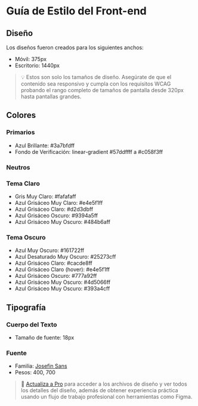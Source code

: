 # Guía de Estilo del Front-end

## Diseño

Los diseños fueron creados para los siguientes anchos:

- Móvil: 375px
- Escritorio: 1440px

> 💡 Estos son solo los tamaños de diseño. Asegúrate de que el contenido sea responsivo y cumpla con los requisitos WCAG probando el rango completo de tamaños de pantalla desde 320px hasta pantallas grandes.

## Colores

### Primarios

- Azul Brillante: #3a7bfdff
- Fondo de Verificación: linear-gradient #57ddffff a #c058f3ff

### Neutros

### Tema Claro

- Gris Muy Claro: #fafafaff
- Azul Grisáceo Muy Claro: #e4e5f1ff
- Azul Grisáceo Claro: #d2d3dbff
- Azul Grisáceo Oscuro: #9394a5ff
- Azul Grisáceo Muy Oscuro: #484b6aff

### Tema Oscuro

- Azul Muy Oscuro: #161722ff
- Azul Desaturado Muy Oscuro: #25273cff
- Azul Grisáceo Claro: #cacde8ff
- Azul Grisáceo Claro (hover): #e4e5f1ff
- Azul Grisáceo Oscuro: #777a92ff
- Azul Grisáceo Muy Oscuro: #4d5066ff
- Azul Grisáceo Muy Oscuro: #393a4cff

## Tipografía

### Cuerpo del Texto

- Tamaño de fuente: 18px

### Fuente

- Familia: [Josefin Sans](https://fonts.google.com/specimen/Josefin+Sans)
- Pesos: 400, 700

> 💎 [Actualiza a Pro](https://www.frontendmentor.io/pro?ref=style-guide) para acceder a los archivos de diseño y ver todos los detalles del diseño, además de obtener experiencia práctica usando un flujo de trabajo profesional con herramientas como Figma.
